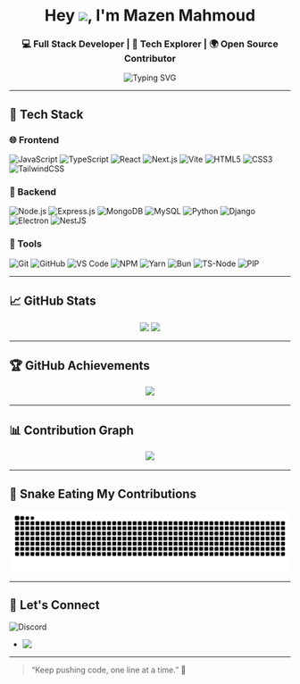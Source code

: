 <h1 align="center">Hey <img src="https://media.giphy.com/media/hvRJCLFzcasrR4ia7z/giphy.gif" width="35">, I'm Mazen Mahmoud</h1>
<h3 align="center">💻 Full Stack Developer | 🧠 Tech Explorer | 🌍 Open Source Contributor</h3>

<p align="center">
  <img src="https://readme-typing-svg.demolab.com?font=Fira+Code&duration=2500&pause=1000&color=58A6FF&center=true&vCenter=true&width=435&lines=JavaScript+%E2%9D%A4;React%2FNext+Enthusiast;Python+%2B+Django+Lover;Building+cool+stuff+with+Electron;MongoDB+%7C+MySQL+%7C+REST+APIs;Always+Learning+%F0%9F%9A%80" alt="Typing SVG" />
</p>

---

## 🚀 Tech Stack

### 🌐 Frontend
![JavaScript](https://img.shields.io/badge/-JavaScript-F7DF1E?style=flat&logo=javascript&logoColor=black)
![TypeScript](https://img.shields.io/badge/-TypeScript-3178C6?style=flat&logo=typescript&logoColor=white)
![React](https://img.shields.io/badge/-React-61DAFB?style=flat&logo=react&logoColor=black)
![Next.js](https://img.shields.io/badge/-Next.js-000000?style=flat&logo=nextdotjs)
![Vite](https://img.shields.io/badge/-Vite-646CFF?style=flat&logo=vite&logoColor=white)
![HTML5](https://img.shields.io/badge/-HTML5-E34F26?style=flat&logo=html5&logoColor=white)
![CSS3](https://img.shields.io/badge/-CSS3-1572B6?style=flat&logo=css3)
![TailwindCSS](https://img.shields.io/badge/-TailwindCSS-38B2AC?style=flat&logo=tailwind-css&logoColor=white)

### 🧪 Backend
![Node.js](https://img.shields.io/badge/-Node.js-339933?style=flat&logo=node.js&logoColor=white)
![Express.js](https://img.shields.io/badge/-Express.js-000000?style=flat&logo=express)
![MongoDB](https://img.shields.io/badge/-MongoDB-47A248?style=flat&logo=mongodb&logoColor=white)
![MySQL](https://img.shields.io/badge/-MySQL-4479A1?style=flat&logo=mysql&logoColor=white)
![Python](https://img.shields.io/badge/-Python-3776AB?style=flat&logo=python&logoColor=white)
![Django](https://img.shields.io/badge/-Django-092E20?style=flat&logo=django&logoColor=white)
![Electron](https://img.shields.io/badge/-Electron-47848F?style=flat&logo=electron&logoColor=white)
![NestJS](https://img.shields.io/badge/-NestJS-E0234E?style=flat&logo=nestjs&logoColor=white)

### 🧰 Tools
![Git](https://img.shields.io/badge/-Git-F05032?style=flat&logo=git&logoColor=white)
![GitHub](https://img.shields.io/badge/-GitHub-181717?style=flat&logo=github)
![VS Code](https://img.shields.io/badge/-VSCode-007ACC?style=flat&logo=visual-studio-code)
![NPM](https://img.shields.io/badge/-NPM-CB3837?style=flat&logo=npm)
![Yarn](https://img.shields.io/badge/-Yarn-2C8EBB?style=flat&logo=yarn)
![Bun](https://img.shields.io/badge/-Bun-000?style=flat&logo=bun)
![TS-Node](https://img.shields.io/badge/-TS--Node-3178C6?style=flat&logo=typescript)
![PIP](https://img.shields.io/badge/-PIP-3776AB?style=flat&logo=pypi)

---

## 📈 GitHub Stats

<p align="center">
  <img src="https://github-readme-stats.vercel.app/api?username=iimazin11&show_icons=true&theme=tokyonight&hide_border=true" width="48%" />
  <img src="https://github-readme-stats.vercel.app/api/top-langs/?username=iimazin11&layout=compact&theme=tokyonight&hide_border=true" width="48%" />
</p>

---

## 🏆 GitHub Achievements

<p align="center">
  <img src="https://github-profile-trophy.vercel.app/?username=iimazin11&theme=discord&no-frame=true&title=Stars,Followers,Commits,Repositories,PullRequest" />
</p>

---

## 📊 Contribution Graph

<p align="center">
  <img src="https://github-readme-activity-graph.vercel.app/graph?username=iimazin11&theme=tokyo-night&hide_border=true" />
</p>

---

## 🐍 Snake Eating My Contributions

<picture>
  <source media="(prefers-color-scheme: dark)" srcset="https://raw.githubusercontent.com/iimazin11/iimazin11/output/github-contribution-grid-snake-dark.svg">
  <img alt="github contribution grid snake animation" src="https://raw.githubusercontent.com/iimazin11/iimazin11/output/github-contribution-grid-snake.svg">
</picture>


---

## 🤝 Let's Connect

![Discord](https://discord.c99.nl/widget/theme-2/618078478755037185.png)
- <img align="left" src="https://visitor-badge.laobi.icu/badge?page_id=iimazin11" />

---

> “Keep pushing code, one line at a time.” 🚀

